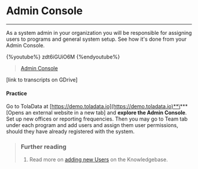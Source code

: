 # Admin Console

---

As a system admin in your organization you will be responsible for assigning users to programs and general system setup. See how it's done from your Admin Console.

{%youtube%} zdt6iGUiO6M {%endyoutube%}  
> [Admin Console](https://www.youtube.com/embed/zdt6iGUiO6M?rel=0) 

\[link to transcripts on GDrive\]

#### Practice

Go to TolaData at [https://demo.toladata.io](https://demo.toladata.io)**\*** \[Opens an external website in a new tab\] and **explore the Admin Console**. Set up new offices or reporting frequencies. Then you may go to Team tab under each program and add users and assign them user permissions, should they have already registered with the system.

> ### Further reading
>
> 1. Read more on [adding new Users](https://help.toladata.com/4-manage-users/add-new-users.html) on the Knowledgebase.



